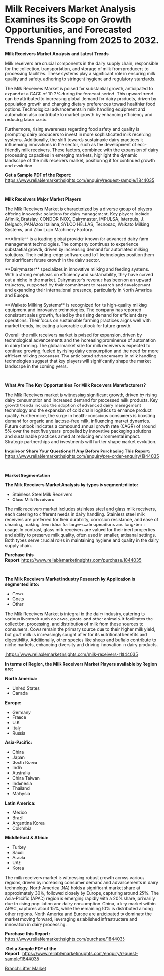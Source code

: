 <p><h1>Milk Receivers Market Analysis Examines its Scope on Growth Opportunities, and Forecasted Trends Spanning from 2025 to 2032.</h1></p><p><strong>Milk Receivers Market Analysis and Latest Trends</strong></p>
<p><p>Milk receivers are crucial components in the dairy supply chain, responsible for the collection, transportation, and storage of milk from producers to processing facilities. These systems play a significant role in ensuring milk quality and safety, adhering to stringent hygiene and regulatory standards.</p><p>The Milk Receivers Market is poised for substantial growth, anticipated to expand at a CAGR of 10.2% during the forecast period. This upward trend can be attributed to increasing global demand for dairy products, driven by population growth and changing dietary preferences toward healthier food options. Technological advancements in milk handling equipment and automation also contribute to market growth by enhancing efficiency and reducing labor costs.</p><p>Furthermore, rising awareness regarding food safety and quality is prompting dairy producers to invest in more sophisticated milk receiving systems. Additionally, the shift towards sustainable dairy practices is influencing innovations in the sector, such as the development of eco-friendly milk receivers. These factors, combined with the expansion of dairy processing capacities in emerging markets, highlight the dynamic landscape of the milk receivers market, positioning it for continued growth and evolution.</p></p>
<p><strong>Get a Sample PDF of the Report:&nbsp;</strong> <a href="https://www.reliablemarketinsights.com/enquiry/request-sample/1844035?utm_campaign=1937&utm_medium=2&utm_source=Github&utm_content=ia&utm_term=12042025&utm_id=milk-receivers">https://www.reliablemarketinsights.com/enquiry/request-sample/1844035</a></p>
<p>&nbsp;</p>
<p><strong>Milk Receivers Major Market Players</strong></p>
<p><p>The Milk Receivers Market is characterized by a diverse group of players offering innovative solutions for dairy management. Key players include Afimilk, Bratslav, CONDOR INOX, Dairymaster, IMPULSA, Interpuls, J. Delgado, PANAzoo Italiana, SYLCO HELLAS, Tecnosac, Waikato Milking Systems, and Zibo Lujin Machinery Factory.</p><p>**Afimilk** is a leading global provider known for advanced dairy farm management technologies. The company continues to experience substantial growth, driven by increasing demand for automated milking solutions. Their cutting-edge software and IoT technologies position them for significant future growth in the dairy sector.</p><p>**Dairymaster** specializes in innovative milking and feeding systems. With a strong emphasis on efficiency and sustainability, they have carved out a niche in the market. Dairymaster's revenue has been on an upward trajectory, supported by their commitment to research and development and expanding their international presence, particularly in North America and Europe.</p><p>**Waikato Milking Systems** is recognized for its high-quality milking equipment and innovative technologies. The company has reported consistent sales growth, fueled by the rising demand for efficient dairy operations. Their focus on sustainable farming practices aligns well with market trends, indicating a favorable outlook for future growth.</p><p>Overall, the milk receivers market is poised for expansion, driven by technological advancements and the increasing prominence of automation in dairy farming. The global market size for milk receivers is expected to continue growing, fueled by rising dairy consumption and the need for more efficient milking processes. The anticipated advancements in milk handling technologies suggest that key players will significantly shape the market landscape in the coming years.</p></p>
<p>&nbsp;</p>
<p><strong>What Are The Key Opportunities For Milk Receivers Manufacturers?</strong></p>
<p><p>The Milk Receivers market is witnessing significant growth, driven by rising dairy consumption and increased demand for processed milk products. Key growth trends include the adoption of advanced dairy management technology and the expansion of cold chain logistics to enhance product quality. Furthermore, the surge in health-conscious consumers is boosting demand for organic and lactose-free milk, influencing market dynamics. Future outlook indicates a compound annual growth rate (CAGR) of around 5% over the next five years, propelled by innovative packaging solutions and sustainable practices aimed at reducing environmental impact. Strategic partnerships and investments will further shape market evolution.</p></p>
<p><strong>Inquire or Share Your Questions If Any Before Purchasing This Report:</strong> <a href="https://www.reliablemarketinsights.com/enquiry/pre-order-enquiry/1844035?utm_campaign=1937&utm_medium=2&utm_source=Github&utm_content=ia&utm_term=12042025&utm_id=milk-receivers">https://www.reliablemarketinsights.com/enquiry/pre-order-enquiry/1844035</a></p>
<p>&nbsp;</p>
<p><strong>Market Segmentation</strong></p>
<p><strong>The Milk Receivers Market Analysis by types is segmented into:</strong></p>
<p><ul><li>Stainless Steel Milk Receivers</li><li>Glass Milk Receivers</li></ul></p>
<p><p>The milk receivers market includes stainless steel and glass milk receivers, each catering to different needs in dairy handling. Stainless steel milk receivers are preferred for their durability, corrosion resistance, and ease of cleaning, making them ideal for large-scale operations and long-term usage. In contrast, glass milk receivers are valued for their inert properties and ability to preserve milk quality, often used in smaller, artisanal settings. Both types serve crucial roles in maintaining hygiene and quality in the dairy supply chain.</p></p>
<p><strong>Purchase this Report:&nbsp;</strong><a href="https://www.reliablemarketinsights.com/purchase/1844035?utm_campaign=1937&utm_medium=2&utm_source=Github&utm_content=ia&utm_term=12042025&utm_id=milk-receivers">https://www.reliablemarketinsights.com/purchase/1844035</a></p>
<p>&nbsp;</p>
<p><strong>The Milk Receivers Market Industry Research by Application is segmented into:</strong></p>
<p><ul><li>Cows</li><li>Goats</li><li>Other</li></ul></p>
<p><p>The Milk Receivers Market is integral to the dairy industry, catering to various livestock such as cows, goats, and other animals. It facilitates the collection, processing, and distribution of milk from these sources to consumers. Cows remain the primary source due to their higher milk yield, but goat milk is increasingly sought after for its nutritional benefits and digestibility. Additionally, other species like sheep and buffalo contribute to niche markets, enhancing diversity and driving innovation in dairy products.</p></p>
<p><a href="https://www.reliablemarketinsights.com/milk-receivers-r1844035?utm_campaign=1937&utm_medium=2&utm_source=Github&utm_content=ia&utm_term=12042025&utm_id=milk-receivers">&nbsp;https://www.reliablemarketinsights.com/milk-receivers-r1844035</a></p>
<p><strong>In terms of Region, the Milk Receivers Market Players available by Region are:</strong></p>
<p>
    <p> <strong> North America: </strong>
        <ul>
            <li>United States</li>
            <li>Canada</li>
        </ul>
        </p> 
    <p> <strong> Europe: </strong>
        <ul>
            <li>Germany</li>
            <li>France</li>
            <li>U.K.</li>
            <li>Italy</li>
            <li>Russia</li>
        </ul>
        </p> 
    <p> <strong> Asia-Pacific: </strong>
        <ul>
            <li>China</li>
            <li>Japan</li>
            <li>South Korea</li>
            <li>India</li>
            <li>Australia</li>
            <li>China Taiwan</li>
            <li>Indonesia</li>
            <li>Thailand</li>
            <li>Malaysia</li>
        </ul>
        </p> 
    <p> <strong> Latin America: </strong>
        <ul>
            <li>Mexico</li>
            <li>Brazil</li>
            <li>Argentina Korea</li>
            <li>Colombia</li>
        </ul>
        </p> 
    <p> <strong> Middle East & Africa: </strong>
        <ul>
            <li>Turkey</li>
            <li>Saudi</li>
            <li>Arabia</li>
            <li>UAE</li>
            <li>Korea</li>
        </ul>
    </p>
    </p>
<p><p>The milk receivers market is witnessing robust growth across various regions, driven by increasing consumer demand and advancements in dairy technology. North America (NA) holds a significant market share at approximately 30%, followed closely by Europe, capturing around 25%. The Asia-Pacific (APAC) region is emerging rapidly with a 20% share, primarily due to rising population and dairy consumption. China, a key market within APAC, captures about 15%, while the remaining 10% is distributed among other regions. North America and Europe are anticipated to dominate the market moving forward, leveraging established infrastructure and innovation in dairy processing.</p></p>
<p><strong>Purchase this Report: </strong><a href="https://www.reliablemarketinsights.com/purchase/1844035?utm_campaign=1937&utm_medium=2&utm_source=Github&utm_content=ia&utm_term=12042025&utm_id=milk-receivers">https://www.reliablemarketinsights.com/purchase/1844035</a></p>
<p>&nbsp;<strong>Get a Sample PDF of the Report:&nbsp;&nbsp;</strong><a href="https://www.reliablemarketinsights.com/enquiry/request-sample/1844035?utm_campaign=1937&utm_medium=2&utm_source=Github&utm_content=ia&utm_term=12042025&utm_id=milk-receivers">https://www.reliablemarketinsights.com/enquiry/request-sample/1844035</a></p>
<p><strong></strong></p>
<p><p><a href="https://github.com/bmorecock/Market-Research-Report-List-6/blob/main/branch-lifter-market.md?utm_campaign=1937&utm_medium=2&utm_source=Github&utm_content=ia&utm_term=12042025&utm_id=milk-receivers">Branch Lifter Market</a></p></p>